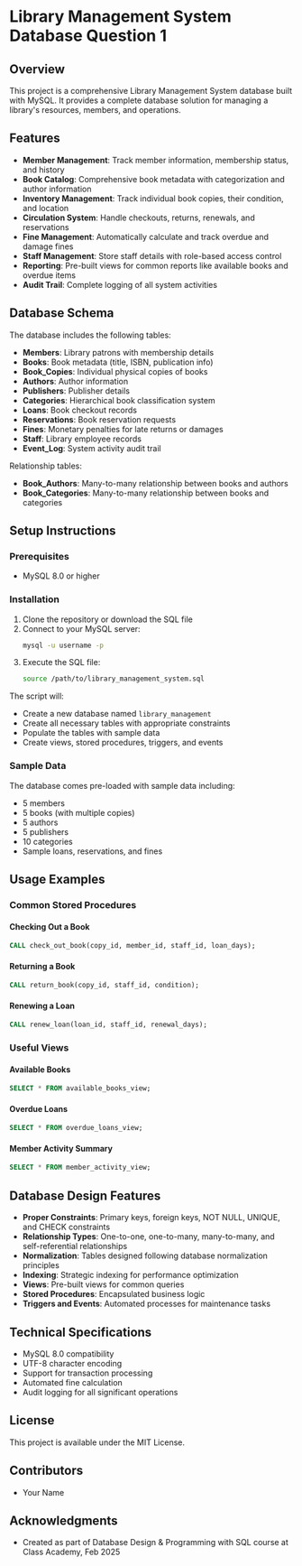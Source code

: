 # Library Management System Database Question 1

## Overview

This project is a comprehensive Library Management System database built with MySQL. It provides a complete database solution for managing a library's resources, members, and operations.

## Features

- **Member Management**: Track member information, membership status, and history
- **Book Catalog**: Comprehensive book metadata with categorization and author information
- **Inventory Management**: Track individual book copies, their condition, and location
- **Circulation System**: Handle checkouts, returns, renewals, and reservations
- **Fine Management**: Automatically calculate and track overdue and damage fines
- **Staff Management**: Store staff details with role-based access control
- **Reporting**: Pre-built views for common reports like available books and overdue items
- **Audit Trail**: Complete logging of all system activities

## Database Schema

The database includes the following tables:

- **Members**: Library patrons with membership details
- **Books**: Book metadata (title, ISBN, publication info)
- **Book_Copies**: Individual physical copies of books
- **Authors**: Author information
- **Publishers**: Publisher details
- **Categories**: Hierarchical book classification system
- **Loans**: Book checkout records
- **Reservations**: Book reservation requests
- **Fines**: Monetary penalties for late returns or damages
- **Staff**: Library employee records
- **Event_Log**: System activity audit trail

Relationship tables:
- **Book_Authors**: Many-to-many relationship between books and authors
- **Book_Categories**: Many-to-many relationship between books and categories

## Setup Instructions

### Prerequisites

- MySQL 8.0 or higher

### Installation

1. Clone the repository or download the SQL file
2. Connect to your MySQL server:
   ```bash
   mysql -u username -p
   ```
3. Execute the SQL file:
   ```bash
   source /path/to/library_management_system.sql
   ```

The script will:
- Create a new database named `library_management`
- Create all necessary tables with appropriate constraints
- Populate the tables with sample data
- Create views, stored procedures, triggers, and events

### Sample Data

The database comes pre-loaded with sample data including:
- 5 members
- 5 books (with multiple copies)
- 5 authors
- 5 publishers
- 10 categories
- Sample loans, reservations, and fines

## Usage Examples

### Common Stored Procedures

#### Checking Out a Book
```sql
CALL check_out_book(copy_id, member_id, staff_id, loan_days);
```

#### Returning a Book
```sql
CALL return_book(copy_id, staff_id, condition);
```

#### Renewing a Loan
```sql
CALL renew_loan(loan_id, staff_id, renewal_days);
```

### Useful Views

#### Available Books
```sql
SELECT * FROM available_books_view;
```

#### Overdue Loans
```sql
SELECT * FROM overdue_loans_view;
```

#### Member Activity Summary
```sql
SELECT * FROM member_activity_view;
```

## Database Design Features

- **Proper Constraints**: Primary keys, foreign keys, NOT NULL, UNIQUE, and CHECK constraints
- **Relationship Types**: One-to-one, one-to-many, many-to-many, and self-referential relationships
- **Normalization**: Tables designed following database normalization principles
- **Indexing**: Strategic indexing for performance optimization
- **Views**: Pre-built views for common queries
- **Stored Procedures**: Encapsulated business logic
- **Triggers and Events**: Automated processes for maintenance tasks

## Technical Specifications

- MySQL 8.0 compatibility
- UTF-8 character encoding
- Support for transaction processing
- Automated fine calculation
- Audit logging for all significant operations

## License

This project is available under the MIT License.

## Contributors

- Your Name

## Acknowledgments

- Created as part of Database Design & Programming with SQL course at Class Academy, Feb 2025